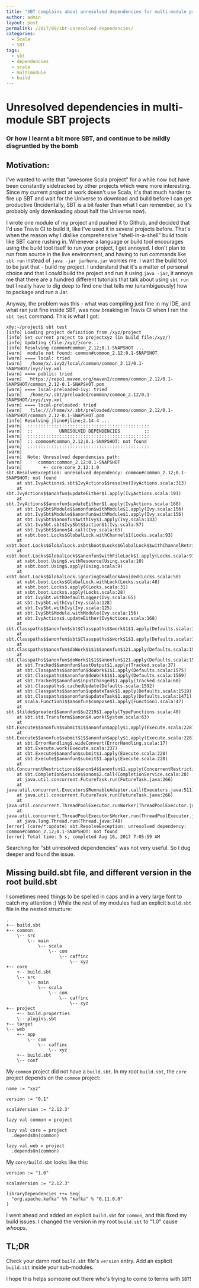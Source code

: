 ```yaml
---
title: "SBT complains about unresolved dependencies for multi-module projects"
author: admin
layout: post
permalink: /2017/08/sbt-unresolved-dependencies/
categories:
  - Scala
  - SBT
tags:
  - sbt
  - dependencies
  - scala
  - multimodule
  - build
---
```


# Unresolved dependencies in multi-module SBT projects

### Or how I learnt a bit more SBT, and continue to be mildly disgruntled by the bomb

## Motivation:

I've wanted to write that "awesome Scala project" for a while now but have been constantly sidetracked by other projects which were more interesting. Since my current project at work doesn't use Scala, it's that much harder to fire up SBT and wait for the Universe to download and build before I can get productive (Incidentally, SBT is a bit faster than what I can remember, so it's probably only downloading about half the Universe now).

I wrote one module of my project and pushed it to Github, and decided that I'd use Travis CI to build it, like I've used it in several projects before. That's when the reason why I dislike comprehensive "shell-in-a-shell" build tools like SBT came rushing in. Whenever a language or build tool encourages using the build tool itself to run your project, I get annoyed. I don't plan to run from source in the live environment, and having to run commands like `sbt run` instead of `java -jar jarhere.jar` worries me. I want the build tool to be just that - build my project. I understand that it's a matter of personal choice and that I *could* build the project and run it using `java -jar`, it annoys me that there are a hundred different tutorials that talk about using `sbt run` but I really have to dig deep to find one that tells me (unambiguously) how to package and run a Jar.

Anyway, the problem was this - what was compiling just fine in my IDE, and what ran just fine inside SBT, was now breaking in Travis CI when I ran the `sbt test` command. This is what I got:

```
x@y:~/project$ sbt test
[info] Loading project definition from /xyz/project
[info] Set current project to projectxyz (in build file:/xyz/)
[info] Updating {file:/xyz/}core...
[info] Resolving common#common_2.12;0.1-SNAPSHOT ...
[warn] 	module not found: common#common_2.12;0.1-SNAPSHOT
[warn] ==== local: tried
[warn]   /home/x/.ivy2/local/common/common_2.12/0.1-SNAPSHOT/ivys/ivy.xml
[warn] ==== public: tried
[warn]   https://repo1.maven.org/maven2/common/common_2.12/0.1-SNAPSHOT/common_2.12-0.1-SNAPSHOT.pom
[warn] ==== local-preloaded-ivy: tried
[warn]   /home/x/.sbt/preloaded/common/common_2.12/0.1-SNAPSHOT/ivys/ivy.xml
[warn] ==== local-preloaded: tried
[warn]   file:////home/x/.sbt/preloaded/common/common_2.12/0.1-SNAPSHOT/common_2.12-0.1-SNAPSHOT.pom
[info] Resolving jline#jline;2.14.4 ...
[warn] 	::::::::::::::::::::::::::::::::::::::::::::::
[warn] 	::          UNRESOLVED DEPENDENCIES         ::
[warn] 	::::::::::::::::::::::::::::::::::::::::::::::
[warn] 	:: common#common_2.12;0.1-SNAPSHOT: not found
[warn] 	::::::::::::::::::::::::::::::::::::::::::::::
[warn] 
[warn] 	Note: Unresolved dependencies path:
[warn] 		common:common_2.12:0.1-SNAPSHOT
[warn] 		  +- core:core_2.12:1.0
sbt.ResolveException: unresolved dependency: common#common_2.12;0.1-SNAPSHOT: not found
	at sbt.IvyActions$.sbt$IvyActions$$resolve(IvyActions.scala:313)
	at sbt.IvyActions$$anonfun$updateEither$1.apply(IvyActions.scala:191)
	at sbt.IvyActions$$anonfun$updateEither$1.apply(IvyActions.scala:168)
	at sbt.IvySbt$Module$$anonfun$withModule$1.apply(Ivy.scala:156)
	at sbt.IvySbt$Module$$anonfun$withModule$1.apply(Ivy.scala:156)
	at sbt.IvySbt$$anonfun$withIvy$1.apply(Ivy.scala:133)
	at sbt.IvySbt.sbt$IvySbt$$action$1(Ivy.scala:57)
	at sbt.IvySbt$$anon$4.call(Ivy.scala:65)
	at xsbt.boot.Locks$GlobalLock.withChannel$1(Locks.scala:93)
	at xsbt.boot.Locks$GlobalLock.xsbt$boot$Locks$GlobalLock$$withChannelRetries$1(Locks.scala:78)
	at xsbt.boot.Locks$GlobalLock$$anonfun$withFileLock$1.apply(Locks.scala:97)
	at xsbt.boot.Using$.withResource(Using.scala:10)
	at xsbt.boot.Using$.apply(Using.scala:9)
	at xsbt.boot.Locks$GlobalLock.ignoringDeadlockAvoided(Locks.scala:58)
	at xsbt.boot.Locks$GlobalLock.withLock(Locks.scala:48)
	at xsbt.boot.Locks$.apply0(Locks.scala:31)
	at xsbt.boot.Locks$.apply(Locks.scala:28)
	at sbt.IvySbt.withDefaultLogger(Ivy.scala:65)
	at sbt.IvySbt.withIvy(Ivy.scala:128)
	at sbt.IvySbt.withIvy(Ivy.scala:125)
	at sbt.IvySbt$Module.withModule(Ivy.scala:156)
	at sbt.IvyActions$.updateEither(IvyActions.scala:168)
	at sbt.Classpaths$$anonfun$sbt$Classpaths$$work$1$1.apply(Defaults.scala:1541)
	at sbt.Classpaths$$anonfun$sbt$Classpaths$$work$1$1.apply(Defaults.scala:1537)
	at sbt.Classpaths$$anonfun$doWork$1$1$$anonfun$121.apply(Defaults.scala:1572)
	at sbt.Classpaths$$anonfun$doWork$1$1$$anonfun$121.apply(Defaults.scala:1570)
	at sbt.Tracked$$anonfun$lastOutput$1.apply(Tracked.scala:37)
	at sbt.Classpaths$$anonfun$doWork$1$1.apply(Defaults.scala:1575)
	at sbt.Classpaths$$anonfun$doWork$1$1.apply(Defaults.scala:1569)
	at sbt.Tracked$$anonfun$inputChanged$1.apply(Tracked.scala:60)
	at sbt.Classpaths$.cachedUpdate(Defaults.scala:1592)
	at sbt.Classpaths$$anonfun$updateTask$1.apply(Defaults.scala:1519)
	at sbt.Classpaths$$anonfun$updateTask$1.apply(Defaults.scala:1471)
	at scala.Function1$$anonfun$compose$1.apply(Function1.scala:47)
	at sbt.$tilde$greater$$anonfun$$u2219$1.apply(TypeFunctions.scala:40)
	at sbt.std.Transform$$anon$4.work(System.scala:63)
	at sbt.Execute$$anonfun$submit$1$$anonfun$apply$1.apply(Execute.scala:228)
	at sbt.Execute$$anonfun$submit$1$$anonfun$apply$1.apply(Execute.scala:228)
	at sbt.ErrorHandling$.wideConvert(ErrorHandling.scala:17)
	at sbt.Execute.work(Execute.scala:237)
	at sbt.Execute$$anonfun$submit$1.apply(Execute.scala:228)
	at sbt.Execute$$anonfun$submit$1.apply(Execute.scala:228)
	at sbt.ConcurrentRestrictions$$anon$4$$anonfun$1.apply(ConcurrentRestrictions.scala:159)
	at sbt.CompletionService$$anon$2.call(CompletionService.scala:28)
	at java.util.concurrent.FutureTask.run(FutureTask.java:266)
	at java.util.concurrent.Executors$RunnableAdapter.call(Executors.java:511)
	at java.util.concurrent.FutureTask.run(FutureTask.java:266)
	at java.util.concurrent.ThreadPoolExecutor.runWorker(ThreadPoolExecutor.java:1149)
	at java.util.concurrent.ThreadPoolExecutor$Worker.run(ThreadPoolExecutor.java:624)
	at java.lang.Thread.run(Thread.java:748)
[error] (core/*:update) sbt.ResolveException: unresolved dependency: common#common_2.12;0.1-SNAPSHOT: not found
[error] Total time: 5 s, completed Aug 16, 2017 7:05:59 AM

```

Searching for "sbt unresolved dependencies" was not very useful. So I dug deeper and found the issue.

## Missing build.sbt file, and different version in the root build.sbt

I sometimes need things to be spelled in caps and in a very large font to catch my attention :) While the rest of my modules had an explicit `build.sbt` file in the nested structure:

```
.
+-- build.sbt
+-- common
    \-- src
        \-- main
            \-- scala
                \-- com
                    \-- caffinc
                        \-- xyz
+-- core
    +-- build.sbt
    \-- src
        \-- main
            \-- scala
                \-- com
                    \-- caffinc
                        \-- xyz
+-- project
    +-- build.properties
    \-- plugins.sbt
+-- target
\-- web
    +-- app
        \-- com
            \-- caffinc
                \-- xyz
    +-- build.sbt
    \-- conf
```

My `common` project did not have a `build.sbt`. In my root `build.sbt`, the `core` project depends on the `common` project:

```
name := "xyz"

version := "0.1"

scalaVersion := "2.12.3"

lazy val common = project

lazy val core = project
  .dependsOn(common)

lazy val web = project
  .dependsOn(common)
```

My `core/build.sbt` looks like this:

```
version := "1.0"

scalaVersion := "2.12.3"

libraryDependencies ++= Seq(
  "org.apache.kafka" %% "kafka" % "0.11.0.0"
)
```

I went ahead and added an explicit `build.sbt` for `common`, and this fixed my build issues. I changed the version in my root `build.sbt` to "1.0" cause *whoops*.

## TL;DR

Check your damn root `build.sbt` file's `version` entry. Add an explicit `build.sbt` inside your sub-modules.

I hope this helps someone out there who's trying to come to terms with `SBT`!
